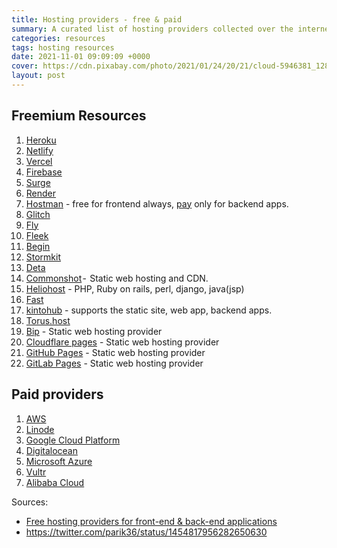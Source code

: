```yaml
---
title: Hosting providers - free & paid
summary: A curated list of hosting providers collected over the internet that supports the static site, web app, frontend apps, backend apps for free and paid.
categories: resources
tags: hosting resources
date: 2021-11-01 09:09:09 +0000
cover: https://cdn.pixabay.com/photo/2021/01/24/20/21/cloud-5946381_1280.jpg
layout: post
---
```


## Freemium Resources

1. [Heroku](https://heroku.com)
2. [Netlify](https://netlify.com)
3. [Vercel](https://vercel.com)
4. [Firebase](https://firebase.com)
5. [Surge](https://surge.sh)
6. [Render](https://render.com)
7. [Hostman](https://hostman.com) - free for frontend always, [pay](https://whyboobo.com/twispay-integration-nodejs/) only for backend apps.
8. [Glitch](https://glitch.com)
9. [Fly](https://fly.io)
10. [Fleek](https://fleek.co)
11. [Begin](https://begin.com)
12. [Stormkit](https://stormkit.io)
13. [Deta](https://deta.sh)
14. [Commonshot](https://commons.host) -  Static web hosting and CDN.
15. [Heliohost](https://heliohost.org) - PHP, Ruby on rails, perl, django, java(jsp)
16. [Fast](https://fast.io)
17. [kintohub](https://kintohub.com) - supports the static site, web app, backend apps.
18. [Torus.host](https://torus.host)
19. [Bip](https://bip.sh) - Static web hosting provider
20. [Cloudflare pages](https://pages.cloudflare.com) - Static web hosting provider
21. [GitHub Pages](https://guides.github.com/features/pages/) - Static web hosting provider
22. [GitLab Pages](https://docs.gitlab.com/ee/user/project/pages/) - Static web hosting provider

## Paid providers

1. [AWS](https://aws.amazon.com)
2. [Linode](https://www.linode.com/)
3. [Google Cloud Platform](https://console.cloud.google.com)
4. [Digitalocean](https://www.digitalocean.com)
5. [Microsoft Azure](https://azure.microsoft.com/en-us/)
6. [Vultr](https://www.vultr.com/)
7. [Alibaba Cloud](https://eu.alibabacloud.com/)

Sources:

- [Free hosting providers for front-end & back-end applications](https://dev.to/vuelancer/free-deployment-providers-bk0)
- <https://twitter.com/parik36/status/1454817956282650630>
